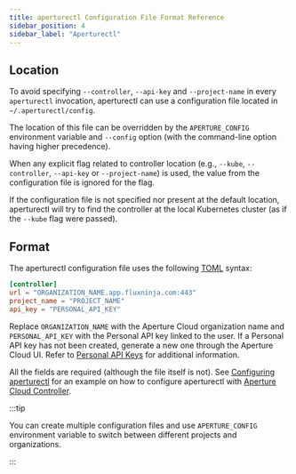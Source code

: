 ```yaml
---
title: aperturectl Configuration File Format Reference
sidebar_position: 4
sidebar_label: "Aperturectl"
---
```


<!-- If our configuration file grows, would be nice to automatically generate
it from corresponding go structs from cmd/aperturectl/cmd/utils/controller.go -->

## Location

To avoid specifying `--controller`, `--api-key` and `--project-name` in every `aperturectl`
invocation, aperturectl can use a configuration file located in
`~/.aperturectl/config`.

The location of this file can be overridden by the `APERTURE_CONFIG` environment
variable and `--config` option (with the command-line option having higher
precedence).

When any explicit flag related to controller location (e.g., `--kube`,
`--controller`, `--api-key` or `--project-name`) is used, the value from the
configuration file is ignored for the flag.

If the configuration file is not specified nor present at the default location,
aperturectl will try to find the controller at the local Kubernetes cluster (as
if the `--kube` flag were passed).

## Format

The aperturectl configuration file uses the following [TOML][toml] syntax:

```toml
[controller]
url = "ORGANIZATION_NAME.app.fluxninja.com:443"
project_name = "PROJECT_NAME"
api_key = "PERSONAL_API_KEY"
```

Replace `ORGANIZATION_NAME` with the Aperture Cloud organization name and
`PERSONAL_API_KEY` with the Personal API key linked to the user. If a Personal
API key has not been created, generate a new one through the Aperture Cloud UI.
Refer to [Personal API Keys][api-keys] for additional information.

All the fields are required (although the file itself is not). See [Configuring
aperturectl][configure-aperturectl] for an example on how to configure
aperturectl with [Aperture Cloud Controller][cloud-controller].

:::tip

You can create multiple configuration files and use `APERTURE_CONFIG`
environment variable to switch between different projects and organizations.

:::

[toml]: https://toml.io/
[configure-aperturectl]: /reference/aperture-cli/configure-cli.md
[cloud-controller]: /reference/fluxninja.md#cloud-controller
[api-keys]: /reference/cloud-ui/personal-access-tokens.md
